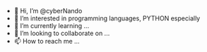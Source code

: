 - 👋 Hi, I’m @cyberNando
- 👀 I’m interested in programming languages, PYTHON especially
- 🌱 I’m currently learning ...
- 💞️ I’m looking to collaborate on ...
- 📫 How to reach me ...

<!---
cyberNando/cyberNando is a ✨ special ✨ repository because its `README.md` (this file) appears on your GitHub profile.
You can click the Preview link to take a look at your changes.
--->

